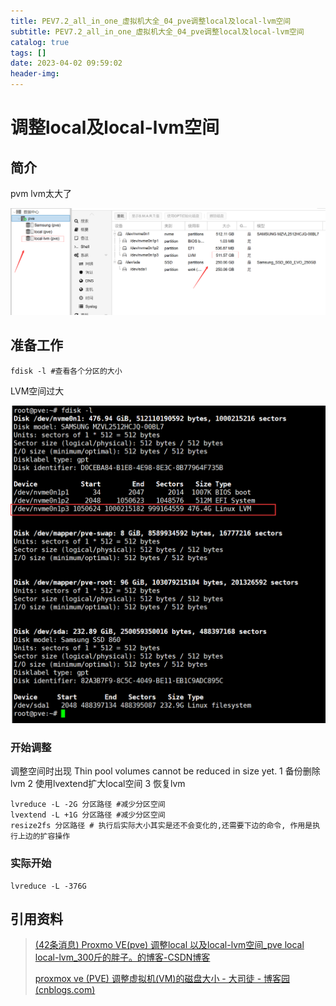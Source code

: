 ```yaml
---
title: PEV7.2_all_in_one_虚拟机大全_04_pve调整local及local-lvm空间
subtitle: PEV7.2_all_in_one_虚拟机大全_04_pve调整local及local-lvm空间
catalog: true
tags: []
date: 2023-04-02 09:59:02
header-img:
---
```


# 调整local及local-lvm空间

## 简介

pvm lvm太大了

![image-20230402100007830](PEV7-2-all-in-one-虚拟机大全-04-pve调整local及local-lvm空间/image-20230402100007830.png)

## 准备工作

~~~
fdisk -l #查看各个分区的大小

~~~

LVM空间过大

![image-20230402100235779](PEV7-2-all-in-one-虚拟机大全-04-pve调整local及local-lvm空间/image-20230402100235779.png)

### 开始调整

调整空间时出现
Thin pool volumes cannot be reduced in size yet.
1 备份删除lvm
2 使用lvextend扩大local空间
3 恢复lvm

~~~
lvreduce -L -2G 分区路径 #减少分区空间
lvextend -L +1G 分区路径 #减少分区空间
resize2fs 分区路径 # 执行后实际大小其实是还不会变化的,还需要下边的命令, 作用是执行上边的扩容操作
~~~



### 实际开始

~~~
lvreduce -L -376G
~~~







## 引用资料

>[(42条消息) Proxmo VE(pve) 调整local 以及local-lvm空间_pve local local-lvm_300斤的胖子。的博客-CSDN博客](https://blog.csdn.net/qq_40858216/article/details/105071040)
>
>[proxmox ve (PVE) 调整虚拟机(VM)的磁盘大小 - 大司徒 - 博客园 (cnblogs.com)](https://www.cnblogs.com/chuanghongmeng/p/16278040.html)
>
>
